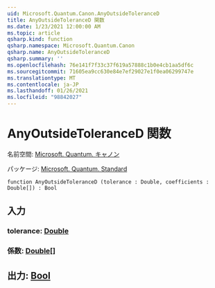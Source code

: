 ```yaml
---
uid: Microsoft.Quantum.Canon.AnyOutsideToleranceD
title: AnyOutsideToleranceD 関数
ms.date: 1/23/2021 12:00:00 AM
ms.topic: article
qsharp.kind: function
qsharp.namespace: Microsoft.Quantum.Canon
qsharp.name: AnyOutsideToleranceD
qsharp.summary: ''
ms.openlocfilehash: 76e141f7f33c37f619a57888c1b0e4cb1aa5df6c
ms.sourcegitcommit: 71605ea9cc630e84e7ef29027e1f0ea06299747e
ms.translationtype: MT
ms.contentlocale: ja-JP
ms.lasthandoff: 01/26/2021
ms.locfileid: "98842027"
---
```

# <a name="anyoutsidetoleranced-function"></a>AnyOutsideToleranceD 関数

名前空間: [Microsoft. Quantum. キャノン](xref:Microsoft.Quantum.Canon)

パッケージ: [Microsoft. Quantum. Standard](https://nuget.org/packages/Microsoft.Quantum.Standard)




```qsharp
function AnyOutsideToleranceD (tolerance : Double, coefficients : Double[]) : Bool
```


## <a name="input"></a>入力

### <a name="tolerance--double"></a>tolerance: [Double](xref:microsoft.quantum.lang-ref.double)




### <a name="coefficients--double"></a>係数: [Double](xref:microsoft.quantum.lang-ref.double)[]





## <a name="output--bool"></a>出力: [Bool](xref:microsoft.quantum.lang-ref.bool)


